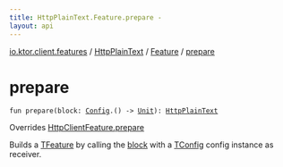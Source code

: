 ```yaml
---
title: HttpPlainText.Feature.prepare - 
layout: api
---
```


<div class='api-docs-breadcrumbs'><a href="../../index.html">io.ktor.client.features</a> / <a href="../index.html">HttpPlainText</a> / <a href="index.html">Feature</a> / <a href="./prepare.html">prepare</a></div>

# prepare

<div class="signature"><code><span class="keyword">fun </span><span class="identifier">prepare</span><span class="symbol">(</span><span class="parameterName" id="io.ktor.client.features.HttpPlainText.Feature$prepare(kotlin.Function1((io.ktor.client.features.HttpPlainText.Config, kotlin.Unit)))/block">block</span><span class="symbol">:</span>&nbsp;<a href="../-config/index.html"><span class="identifier">Config</span></a><span class="symbol">.</span><span class="symbol">(</span><span class="symbol">)</span>&nbsp;<span class="symbol">-&gt;</span>&nbsp;<a href="https://kotlinlang.org/api/latest/jvm/stdlib/kotlin/-unit/index.html"><span class="identifier">Unit</span></a><span class="symbol">)</span><span class="symbol">: </span><a href="../index.html"><span class="identifier">HttpPlainText</span></a></code></div>

Overrides <a href="../../-http-client-feature/prepare.html">HttpClientFeature.prepare</a>

Builds a <a href="#">TFeature</a> by calling the <a href="prepare.html#io.ktor.client.features.HttpPlainText.Feature$prepare(kotlin.Function1((io.ktor.client.features.HttpPlainText.Config, kotlin.Unit)))/block">block</a> with a <a href="#">TConfig</a> config instance as receiver.

